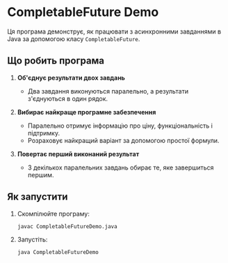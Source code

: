 # CompletableFuture Demo

Ця програма демонструє, як працювати з асинхронними завданнями в Java за допомогою класу `CompletableFuture`.

## Що робить програма

1. **Об'єднує результати двох завдань**
    - Два завдання виконуються паралельно, а результати з'єднуються в один рядок.

2. **Вибирає найкраще програмне забезпечення**
    - Паралельно отримує інформацію про ціну, функціональність і підтримку.
    - Розраховує найкращий варіант за допомогою простої формули.

3. **Повертає перший виконаний результат**
    - З декількох паралельних завдань обирає те, яке завершиться першим.

## Як запустити

1. Скомпілюйте програму:
   ```bash
   javac CompletableFutureDemo.java
   ```
2. Запустіть:
   ```bash
   java CompletableFutureDemo
   ```

